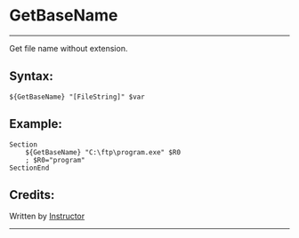 # GetBaseName

---

Get file name without extension.

## Syntax:

	${GetBaseName} "[FileString]" $var

## Example:

	Section
		${GetBaseName} "C:\ftp\program.exe" $R0
		; $R0="program"
	SectionEnd

## Credits:

Written by [Instructor](1)

---

[1]: http://nsis.sourceforge.net/User:Instructor